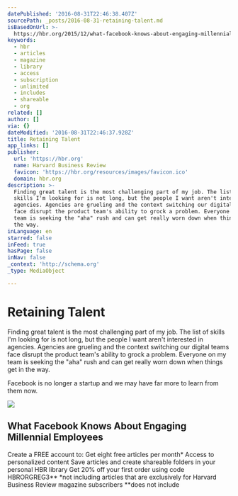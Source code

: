 ```yaml
---
datePublished: '2016-08-31T22:46:38.407Z'
sourcePath: _posts/2016-08-31-retaining-talent.md
isBasedOnUrl: >-
  https://hbr.org/2015/12/what-facebook-knows-about-engaging-millennial-employees
keywords:
  - hbr
  - articles
  - magazine
  - library
  - access
  - subscription
  - unlimited
  - includes
  - shareable
  - org
related: []
author: []
via: {}
dateModified: '2016-08-31T22:46:37.928Z'
title: Retaining Talent
app_links: []
publisher:
  url: 'https://hbr.org'
  name: Harvard Business Review
  favicon: 'https://hbr.org/resources/images/favicon.ico'
  domain: hbr.org
description: >-
  Finding great talent is the most challenging part of my job. The list of
  skills I'm looking for is not long, but the people I want aren't interested in
  agencies. Agencies are grueling and the context switching our digital teams
  face disrupt the product team's ability to grock a problem. Everyone on my
  team is seeking the "aha" rush and can get really worn down when things get in
  the way.
inLanguage: en
starred: false
inFeed: true
hasPage: false
inNav: false
_context: 'http://schema.org'
_type: MediaObject

---
```

# Retaining Talent

Finding great talent is the most challenging part of my job. The list of skills I'm looking for is not long, but the people I want aren't interested in agencies. Agencies are grueling and the context switching our digital teams face disrupt the product team's ability to grock a problem. Everyone on my team is seeking the "aha" rush and can get really worn down when things get in the way.

Facebook is no longer a startup and we may have far more to learn from them now.

<article style=""><img src="https://s3-us-west-2.amazonaws.com/the-grid-img/p/c51a632b0c23c103b093d193136361051e7f0924.jpg" /><h1>What Facebook Knows About Engaging Millennial Employees</h1><p>Create a FREE account to: Get eight free articles per month* Access to personalized content Save articles and create shareable folders in your personal HBR library Get 20% off your first order using code HBRORGREG3** *not including articles that are exclusively for Harvard Business Review magazine subscribers **does not include</p></article>